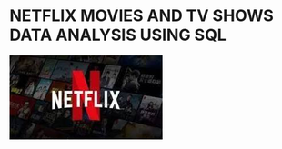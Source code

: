 # NETFLIX MOVIES AND TV SHOWS DATA ANALYSIS USING SQL
![NETFLIX LOGO](https://github.com/swetha0460/NETFLIX_SQL_1/blob/main/NETFLIX.IMAGE.jpeg)
<p align="center">
  
